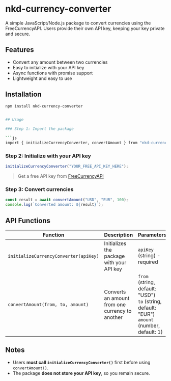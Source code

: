 # nkd-currency-converter

A simple JavaScript/Node.js package to convert currencies using the FreeCurrencyAPI. Users provide their own API key, keeping your key private and secure.

## Features

- Convert any amount between two currencies
- Easy to initialize with your API key
- Async functions with promise support
- Lightweight and easy to use

## Installation

```bash
npm install nkd-currency-converter


## Usage

### Step 1: Import the package

```js
import { initializeCurrencyConverter, convertAmount } from "nkd-currency-converter";
```

### Step 2: Initialize with your API key

```js
initializeCurrencyConverter("YOUR_FREE_API_KEY_HERE");
```

> Get a free API key from [FreeCurrencyAPI](https://freecurrencyapi.com/)

### Step 3: Convert currencies

```js
const result = await convertAmount("USD", "EUR", 100);
console.log(`Converted amount: ${result}`);
```

## API Functions

| Function                              | Description                                     | Parameters                                                                                            |
| ------------------------------------- | ----------------------------------------------- | ----------------------------------------------------------------------------------------------------- |
| `initializeCurrencyConverter(apiKey)` | Initializes the package with your API key       | `apiKey` (string) - required                                                                          |
| `convertAmount(from, to, amount)`     | Converts an amount from one currency to another | `from` (string, default: "USD") <br> `to` (string, default: "EUR") <br> `amount` (number, default: 1) |

## Notes

* Users **must call `initializeCurrencyConverter()`** first before using `convertAmount()`.
* The package **does not store your API key**, so you remain secure.
